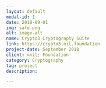 ```yaml
---
layout: default
modal-id: 1
date: 2018-09-01
img: safe.png
alt: image-alt
name: Crypto3 Cryptography Suite
link: https://crypto3.nil.foundation
project-date: September 2018
client: =nil; Foundation 
category: Cryptography
tag: project
description: 

---
```

